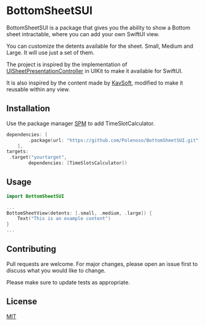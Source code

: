 # BottomSheetSUI

BottomSheetSUI is a package that gives you the ability to show a Bottom sheet intractable, where you can add your own SwiftUI view. 

You can customize the detents available for the sheet. Small, Medium and Large. It will use just a set of them.

The project is inspired by the implementation of [UISheetPresentationController](https://developer.apple.com/documentation/uikit/uisheetpresentationcontroller) in UIKit to make it available for SwiftUI.

It is also inspired by the content made by [KavSoft](https://www.youtube.com/watch?v=CyMtjSspJZA), modified to make it reusable within any view.

## Installation

Use the package manager [SPM](https://swift.org/package-manager/) to add TimeSlotCalculator.

```Swift
dependencies: [
        .package(url: "https://github.com/Polenoso/BottomSheetSUI.git", from: "1.0.0"),
    ],
targets:
 .target("yourtarget",
        dependencies: [TimeSlotsCalculator])
```

## Usage

```Swift
import BottomSheetSUI

...
BottomSheetView(detents: [.small, .medium, .large]) {
    Text("This is an example content")
}
...
```

## Contributing
Pull requests are welcome. For major changes, please open an issue first to discuss what you would like to change.

Please make sure to update tests as appropriate.

## License
[MIT](https://choosealicense.com/licenses/mit/)
